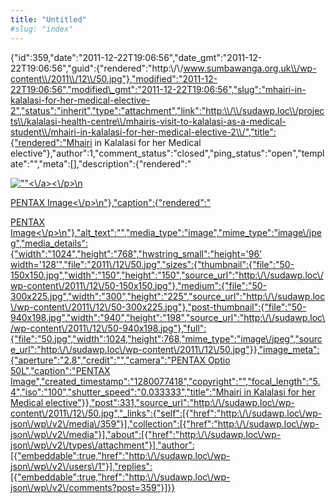 ```yaml
---
title: "Untitled"
#slug: "index"
---
```


{"id":359,"date":"2011-12-22T19:06:56","date\_gmt":"2011-12-22T19:06:56","guid":{"rendered":"http:\\/\\/www.sumbawanga.org.uk\\/wp-content\\/2011\\/12\\/50.jpg"},"modified":"2011-12-22T19:06:56","modified\_gmt":"2011-12-22T19:06:56","slug":"mhairi-in-kalalasi-for-her-medical-elective-2","status":"inherit","type":"attachment","link":"http:\\/\\/sudawp.loc\\/projects\\/kalalasi-health-centre\\/mhairis-visit-to-kalalasi-as-a-medical-student\\/mhairi-in-kalalasi-for-her-medical-elective-2\\/","title":{"rendered":"Mhairi in Kalalasi for her Medical elective"},"author":1,"comment\_status":"closed","ping\_status":"open","template":"","meta":\[\],"description":{"rendered":"

[![\"\"](\"http:\/\/sudawp.loc\/wp-content\/2011\/12\/50-300x225.jpg\")<\\/a><\\/p>\\n](http:\/\/sudawp.loc\/wp-content\/2011\/12\/50.jpg)

[PENTAX Image<\\/p>\\n"},"caption":{"rendered":"](http:\/\/sudawp.loc\/wp-content\/2011\/12\/50.jpg)

[PENTAX Image<\\/p>\\n"},"alt\_text":"","media\_type":"image","mime\_type":"image\\/jpeg","media\_details":{"width":"1024","height":"768","hwstring\_small":"height='96' width='128'","file":"2011\\/12\\/50.jpg","sizes":{"thumbnail":{"file":"50-150x150.jpg","width":"150","height":"150","source\_url":"http:\\/\\/sudawp.loc\\/wp-content\\/2011\\/12\\/50-150x150.jpg"},"medium":{"file":"50-300x225.jpg","width":"300","height":"225","source\_url":"http:\\/\\/sudawp.loc\\/wp-content\\/2011\\/12\\/50-300x225.jpg"},"post-thumbnail":{"file":"50-940x198.jpg","width":"940","height":"198","source\_url":"http:\\/\\/sudawp.loc\\/wp-content\\/2011\\/12\\/50-940x198.jpg"},"full":{"file":"50.jpg","width":1024,"height":768,"mime\_type":"image\\/jpeg","source\_url":"http:\\/\\/sudawp.loc\\/wp-content\\/2011\\/12\\/50.jpg"}},"image\_meta":{"aperture":"2.8","credit":"","camera":"PENTAX Optio 50L","caption":"PENTAX Image","created\_timestamp":"1280077418","copyright":"","focal\_length":"5.4","iso":"100","shutter\_speed":"0.033333","title":"Mhairi in Kalalasi for her Medical elective"}},"post":331,"source\_url":"http:\\/\\/sudawp.loc\\/wp-content\\/2011\\/12\\/50.jpg","\_links":{"self":\[{"href":"http:\\/\\/sudawp.loc\\/wp-json\\/wp\\/v2\\/media\\/359"}\],"collection":\[{"href":"http:\\/\\/sudawp.loc\\/wp-json\\/wp\\/v2\\/media"}\],"about":\[{"href":"http:\\/\\/sudawp.loc\\/wp-json\\/wp\\/v2\\/types\\/attachment"}\],"author":\[{"embeddable":true,"href":"http:\\/\\/sudawp.loc\\/wp-json\\/wp\\/v2\\/users\\/1"}\],"replies":\[{"embeddable":true,"href":"http:\\/\\/sudawp.loc\\/wp-json\\/wp\\/v2\\/comments?post=359"}\]}}](http:\/\/sudawp.loc\/wp-content\/2011\/12\/50.jpg)
